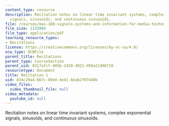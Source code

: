 ```yaml
---
content_type: resource
description: Recitation notes on linear time invariant systems, complex exponential
  signals, sinusoids, and continuous sinusoids.
file: /courses/mas-160-signals-systems-and-information-for-media-technology-fall-2007/834c29a46b7c89e04e418eab2f07448b_rec1.pdf
file_size: 1132804
file_type: application/pdf
learning_resource_types:
- Recitations
license: https://creativecommons.org/licenses/by-nc-sa/4.0/
ocw_type: OCWFile
parent_title: Recitations
parent_type: CourseSection
parent_uid: 0317afcf-405b-1429-4921-d58a21496710
resourcetype: Document
title: Recitation 1
uid: 834c29a4-6b7c-89e0-4e41-8eab2f07448b
video_files:
  video_thumbnail_file: null
video_metadata:
  youtube_id: null
---
```

Recitation notes on linear time invariant systems, complex exponential signals, sinusoids, and continuous sinusoids.